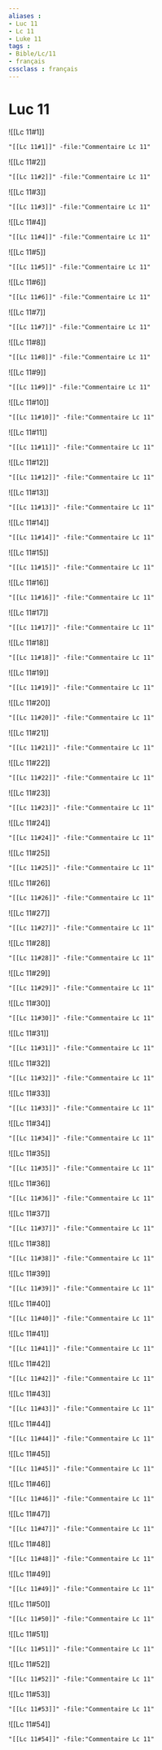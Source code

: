 ```yaml
---
aliases : 
- Luc 11
- Lc 11
- Luke 11
tags : 
- Bible/Lc/11
- français
cssclass : français
---
```


# Luc 11

![[Lc 11#1]]

```query
"[[Lc 11#1]]" -file:"Commentaire Lc 11"
```

![[Lc 11#2]]

```query
"[[Lc 11#2]]" -file:"Commentaire Lc 11"
```

![[Lc 11#3]]

```query
"[[Lc 11#3]]" -file:"Commentaire Lc 11"
```

![[Lc 11#4]]

```query
"[[Lc 11#4]]" -file:"Commentaire Lc 11"
```

![[Lc 11#5]]

```query
"[[Lc 11#5]]" -file:"Commentaire Lc 11"
```

![[Lc 11#6]]

```query
"[[Lc 11#6]]" -file:"Commentaire Lc 11"
```

![[Lc 11#7]]

```query
"[[Lc 11#7]]" -file:"Commentaire Lc 11"
```

![[Lc 11#8]]

```query
"[[Lc 11#8]]" -file:"Commentaire Lc 11"
```

![[Lc 11#9]]

```query
"[[Lc 11#9]]" -file:"Commentaire Lc 11"
```

![[Lc 11#10]]

```query
"[[Lc 11#10]]" -file:"Commentaire Lc 11"
```

![[Lc 11#11]]

```query
"[[Lc 11#11]]" -file:"Commentaire Lc 11"
```

![[Lc 11#12]]

```query
"[[Lc 11#12]]" -file:"Commentaire Lc 11"
```

![[Lc 11#13]]

```query
"[[Lc 11#13]]" -file:"Commentaire Lc 11"
```

![[Lc 11#14]]

```query
"[[Lc 11#14]]" -file:"Commentaire Lc 11"
```

![[Lc 11#15]]

```query
"[[Lc 11#15]]" -file:"Commentaire Lc 11"
```

![[Lc 11#16]]

```query
"[[Lc 11#16]]" -file:"Commentaire Lc 11"
```

![[Lc 11#17]]

```query
"[[Lc 11#17]]" -file:"Commentaire Lc 11"
```

![[Lc 11#18]]

```query
"[[Lc 11#18]]" -file:"Commentaire Lc 11"
```

![[Lc 11#19]]

```query
"[[Lc 11#19]]" -file:"Commentaire Lc 11"
```

![[Lc 11#20]]

```query
"[[Lc 11#20]]" -file:"Commentaire Lc 11"
```

![[Lc 11#21]]

```query
"[[Lc 11#21]]" -file:"Commentaire Lc 11"
```

![[Lc 11#22]]

```query
"[[Lc 11#22]]" -file:"Commentaire Lc 11"
```

![[Lc 11#23]]

```query
"[[Lc 11#23]]" -file:"Commentaire Lc 11"
```

![[Lc 11#24]]

```query
"[[Lc 11#24]]" -file:"Commentaire Lc 11"
```

![[Lc 11#25]]

```query
"[[Lc 11#25]]" -file:"Commentaire Lc 11"
```

![[Lc 11#26]]

```query
"[[Lc 11#26]]" -file:"Commentaire Lc 11"
```

![[Lc 11#27]]

```query
"[[Lc 11#27]]" -file:"Commentaire Lc 11"
```

![[Lc 11#28]]

```query
"[[Lc 11#28]]" -file:"Commentaire Lc 11"
```

![[Lc 11#29]]

```query
"[[Lc 11#29]]" -file:"Commentaire Lc 11"
```

![[Lc 11#30]]

```query
"[[Lc 11#30]]" -file:"Commentaire Lc 11"
```

![[Lc 11#31]]

```query
"[[Lc 11#31]]" -file:"Commentaire Lc 11"
```

![[Lc 11#32]]

```query
"[[Lc 11#32]]" -file:"Commentaire Lc 11"
```

![[Lc 11#33]]

```query
"[[Lc 11#33]]" -file:"Commentaire Lc 11"
```

![[Lc 11#34]]

```query
"[[Lc 11#34]]" -file:"Commentaire Lc 11"
```

![[Lc 11#35]]

```query
"[[Lc 11#35]]" -file:"Commentaire Lc 11"
```

![[Lc 11#36]]

```query
"[[Lc 11#36]]" -file:"Commentaire Lc 11"
```

![[Lc 11#37]]

```query
"[[Lc 11#37]]" -file:"Commentaire Lc 11"
```

![[Lc 11#38]]

```query
"[[Lc 11#38]]" -file:"Commentaire Lc 11"
```

![[Lc 11#39]]

```query
"[[Lc 11#39]]" -file:"Commentaire Lc 11"
```

![[Lc 11#40]]

```query
"[[Lc 11#40]]" -file:"Commentaire Lc 11"
```

![[Lc 11#41]]

```query
"[[Lc 11#41]]" -file:"Commentaire Lc 11"
```

![[Lc 11#42]]

```query
"[[Lc 11#42]]" -file:"Commentaire Lc 11"
```

![[Lc 11#43]]

```query
"[[Lc 11#43]]" -file:"Commentaire Lc 11"
```

![[Lc 11#44]]

```query
"[[Lc 11#44]]" -file:"Commentaire Lc 11"
```

![[Lc 11#45]]

```query
"[[Lc 11#45]]" -file:"Commentaire Lc 11"
```

![[Lc 11#46]]

```query
"[[Lc 11#46]]" -file:"Commentaire Lc 11"
```

![[Lc 11#47]]

```query
"[[Lc 11#47]]" -file:"Commentaire Lc 11"
```

![[Lc 11#48]]

```query
"[[Lc 11#48]]" -file:"Commentaire Lc 11"
```

![[Lc 11#49]]

```query
"[[Lc 11#49]]" -file:"Commentaire Lc 11"
```

![[Lc 11#50]]

```query
"[[Lc 11#50]]" -file:"Commentaire Lc 11"
```

![[Lc 11#51]]

```query
"[[Lc 11#51]]" -file:"Commentaire Lc 11"
```

![[Lc 11#52]]

```query
"[[Lc 11#52]]" -file:"Commentaire Lc 11"
```

![[Lc 11#53]]

```query
"[[Lc 11#53]]" -file:"Commentaire Lc 11"
```

![[Lc 11#54]]

```query
"[[Lc 11#54]]" -file:"Commentaire Lc 11"
```

